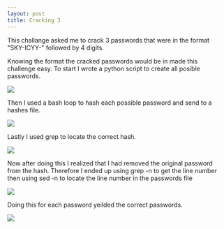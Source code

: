 ```yaml
---
layout: post
title: Cracking 3
---
```


<p class="message">
  This challange asked me to crack 3 passwords that were in the format "SKY-ICYY-" followed by 4 digits.
</p>

Knowing the format the cracked passwords would be in made this challenge easy. To start I wrote a 
python script to create all posible passwords.

<img src="https://raw.githubusercontent.com/lukej2680/lukej2680.github.io/master/_images/ncl_fall2020/password_cracking/cracking3_python_script.png">

Then I used a bash loop to hash each possible password and send to a hashes file.

<img src="https://raw.githubusercontent.com/lukej2680/lukej2680.github.io/master/_images/ncl_fall2020/password_cracking/cracking3_command1.png">

Lastly I used grep to locate the correct hash.

<img src="https://raw.githubusercontent.com/lukej2680/lukej2680.github.io/master/_images/ncl_fall2020/password_cracking/cracking3_command2.png">

Now after doing this I realized that I had removed the original password from the hash. Therefore
I ended up using grep -n to get the line number then using sed -n to locate the line number in
the passwords file

<img src="https://raw.githubusercontent.com/lukej2680/lukej2680.github.io/master/_images/ncl_fall2020/password_cracking/cracking3_command3.png">

Doing this for each password yeilded the correct passwords.

<img src="https://raw.githubusercontent.com/lukej2680/lukej2680.github.io/master/_images/ncl_fall2020/password_cracking/cracking3_proof.png">
